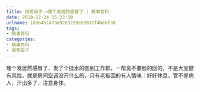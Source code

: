```yaml
---
title: 搞笑段子->理个发居然感冒了 | 糗事百科
date: 2019-12-24 15:33:19
urlname: 18d6451473e9265220e62831f4be6f38
tags: 
- 糗事百科
categories:
- 糗事百科
- 搞笑段子
---
```

理个发居然感冒了，发了个挂水的图到工作群，一帮臭不要脸的回的，不是大宝健有风险，就是房间空调没开什么的，只有老板回的有人情味：好好休息，官不差病人，汗出多了，注意身体。


